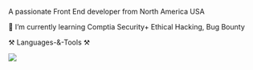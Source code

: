 

A passionate Front End developer from North America USA


🌱 I’m currently learning Comptia Security+ Ethical Hacking, Bug Bounty

⚒️ Languages-&-Tools ⚒️


<img src="https://camo.githubusercontent.com/e9e2a928c2840381fa4c5828399ff53f0f4a16e65144037f8c5785630da7df31/68747470733a2f2f736b696c6c69636f6e732e6465762f69636f6e733f693d6e6f64656a732c707974686f6e2c6a6176617363726970742c747970657363726970742c657870726573732c66697265626173652c6d6f6e676f64622c632c6a6176612c6e6578746a732c6d7973716c2c666c61736b" data-canonical-src="https://skillicons.dev/icons?i=,python,javascript,Linux,c,java,,mysql," style="max-width: 100%;">
